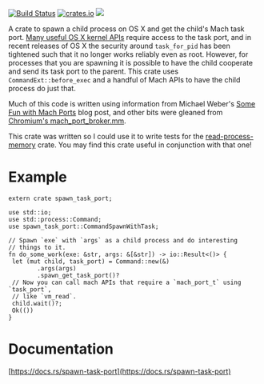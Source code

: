 [![Build Status](https://travis-ci.org/luser/rust-spawn-task-port.svg?branch=master)](https://travis-ci.org/luser/rust-spawn-task-port) [![crates.io](https://img.shields.io/crates/v/spawn-task-port.svg)](https://crates.io/crates/spawn-task-port) [![](https://docs.rs/spawn-task-port/badge.svg)](https://docs.rs/spawn-task-port)

A crate to spawn a child process on OS X and get the child's Mach task port. [Many useful OS X kernel APIs](http://web.mit.edu/darwin/src/modules/xnu/osfmk/man/) require access to the task port, and in recent releases of OS X the security around `task_for_pid` has been tightened such that it no longer works reliably even as root. However, for processes that you are spawning it is possible to have the child cooperate and send its task port to the parent. This crate uses `CommandExt::before_exec` and a handful of Mach APIs to have the child process do just that.

Much of this code is written using information from Michael Weber's [Some Fun with Mach Ports](http://www.foldr.org/%7Emichaelw/log/computers/macosx/task-info-fun-with-mach) blog post, and other bits were gleaned from [Chromium's mach_port_broker.mm](https://chromium.googlesource.com/chromium/src.git/+/466f0cb8d47e7da69a06cb6dc9b60fe5511fc8d1/base/mac/mach_port_broker.mm).

This crate was written so I could use it to write tests for the [read-process-memory](https://github.com/luser/read-process-memory) crate. You may find this crate useful in conjunction with that one!


# Example

```rust,no_run
extern crate spawn_task_port;

use std::io;
use std::process::Command;
use spawn_task_port::CommandSpawnWithTask;

// Spawn `exe` with `args` as a child process and do interesting
// things to it.
fn do_some_work(exe: &str, args: &[&str]) -> io::Result<()> {
 let (mut child, task_port) = Command::new(&)
        .args(args)
        .spawn_get_task_port()?
 // Now you can call mach APIs that require a `mach_port_t` using `task_port`,
 // like `vm_read`.
 child.wait()?;
 Ok(())
}
```

# Documentation

[https://docs.rs/spawn-task-port](https://docs.rs/spawn-task-port)
